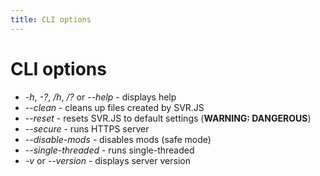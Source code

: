 ```yaml
---
title: CLI options
---
```


# CLI options

- _-h_, _-?_, _/h_, _/?_ or _--help_ - displays help
- _--clean_ - cleans up files created by SVR.JS
- _--reset_ - resets SVR.JS to default settings (**WARNING: DANGEROUS**)
- _--secure_ - runs HTTPS server
- _--disable-mods_ - disables mods (safe mode)
- _--single-threaded_ - runs single-threaded
- _-v_ or _--version_ - displays server version
